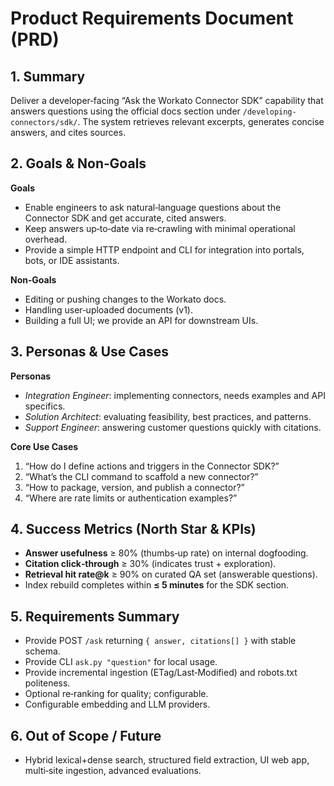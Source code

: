 # Product Requirements Document (PRD)

## 1. Summary
Deliver a developer‑facing “Ask the Workato Connector SDK” capability that answers questions using the official docs section under `/developing-connectors/sdk/`. The system retrieves relevant excerpts, generates concise answers, and cites sources.

## 2. Goals & Non‑Goals
**Goals**
- Enable engineers to ask natural‑language questions about the Connector SDK and get accurate, cited answers.
- Keep answers up‑to‑date via re‑crawling with minimal operational overhead.
- Provide a simple HTTP endpoint and CLI for integration into portals, bots, or IDE assistants.

**Non‑Goals**
- Editing or pushing changes to the Workato docs.
- Handling user‑uploaded documents (v1).
- Building a full UI; we provide an API for downstream UIs.

## 3. Personas & Use Cases
**Personas**
- *Integration Engineer*: implementing connectors, needs examples and API specifics.
- *Solution Architect*: evaluating feasibility, best practices, and patterns.
- *Support Engineer*: answering customer questions quickly with citations.

**Core Use Cases**
1. “How do I define actions and triggers in the Connector SDK?”
2. “What’s the CLI command to scaffold a new connector?”
3. “How to package, version, and publish a connector?”
4. “Where are rate limits or authentication examples?”

## 4. Success Metrics (North Star & KPIs)
- **Answer usefulness** ≥ 80% (thumbs‑up rate) on internal dogfooding.
- **Citation click‑through** ≥ 30% (indicates trust + exploration).
- **Retrieval hit rate@k** ≥ 90% on curated QA set (answerable questions).
- Index rebuild completes within **≤ 5 minutes** for the SDK section.

## 5. Requirements Summary
- Provide POST `/ask` returning `{ answer, citations[] }` with stable schema.
- Provide CLI `ask.py "question"` for local usage.
- Provide incremental ingestion (ETag/Last‑Modified) and robots.txt politeness.
- Optional re‑ranking for quality; configurable.
- Configurable embedding and LLM providers.

## 6. Out of Scope / Future
- Hybrid lexical+dense search, structured field extraction, UI web app, multi‑site ingestion, advanced evaluations.
